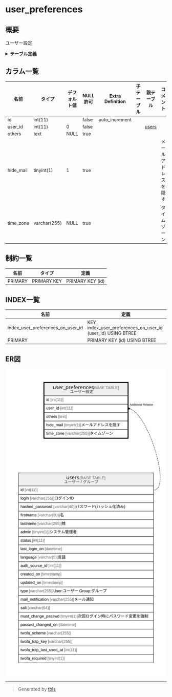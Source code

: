 # user_preferences

## 概要

ユーザー設定

<details>
<summary><strong>テーブル定義</strong></summary>

```sql
CREATE TABLE `user_preferences` (
  `id` int(11) NOT NULL AUTO_INCREMENT,
  `user_id` int(11) NOT NULL DEFAULT 0,
  `others` text DEFAULT NULL,
  `hide_mail` tinyint(1) DEFAULT 1,
  `time_zone` varchar(255) DEFAULT NULL,
  PRIMARY KEY (`id`),
  KEY `index_user_preferences_on_user_id` (`user_id`)
) ENGINE=InnoDB DEFAULT CHARSET=utf8mb4 COLLATE=utf8mb4_general_ci
```

</details>

## カラム一覧

| 名前        | タイプ          | デフォルト値       | NULL許可   | Extra Definition | 子テーブル      | 親テーブル             | コメント                 |
| --------- | ------------ | ------------ | -------- | ---------------- | ---------- | ----------------- | -------------------- |
| id        | int(11)      |              | false    | auto_increment   |            |                   |                      |
| user_id   | int(11)      | 0            | false    |                  |            | [users](users.md) |                      |
| others    | text         | NULL         | true     |                  |            |                   |                      |
| hide_mail | tinyint(1)   | 1            | true     |                  |            |                   | メールアドレスを隠す           |
| time_zone | varchar(255) | NULL         | true     |                  |            |                   | タイムゾーン               |

## 制約一覧

| 名前      | タイプ         | 定義               |
| ------- | ----------- | ---------------- |
| PRIMARY | PRIMARY KEY | PRIMARY KEY (id) |

## INDEX一覧

| 名前                                | 定義                                                          |
| --------------------------------- | ----------------------------------------------------------- |
| index_user_preferences_on_user_id | KEY index_user_preferences_on_user_id (user_id) USING BTREE |
| PRIMARY                           | PRIMARY KEY (id) USING BTREE                                |

## ER図

![er](user_preferences.svg)

---

> Generated by [tbls](https://github.com/k1LoW/tbls)
